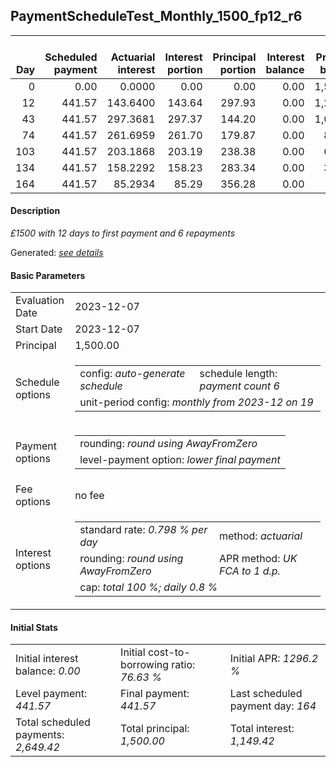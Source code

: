 <h2>PaymentScheduleTest_Monthly_1500_fp12_r6</h2>
<table>
    <thead style="vertical-align: bottom;">
        <th style="text-align: right;">Day</th>
        <th style="text-align: right;">Scheduled payment</th>
        <th style="text-align: right;">Actuarial interest</th>
        <th style="text-align: right;">Interest portion</th>
        <th style="text-align: right;">Principal portion</th>
        <th style="text-align: right;">Interest balance</th>
        <th style="text-align: right;">Principal balance</th>
        <th style="text-align: right;">Total actuarial interest</th>
        <th style="text-align: right;">Total interest</th>
        <th style="text-align: right;">Total principal</th>
    </thead>
    <tr style="text-align: right;">
        <td class="ci00">0</td>
        <td class="ci01" style="white-space: nowrap;">0.00</td>
        <td class="ci02">0.0000</td>
        <td class="ci03">0.00</td>
        <td class="ci04">0.00</td>
        <td class="ci05">0.00</td>
        <td class="ci06">1,500.00</td>
        <td class="ci07">0.0000</td>
        <td class="ci08">0.00</td>
        <td class="ci09">0.00</td>
    </tr>
    <tr style="text-align: right;">
        <td class="ci00">12</td>
        <td class="ci01" style="white-space: nowrap;">441.57</td>
        <td class="ci02">143.6400</td>
        <td class="ci03">143.64</td>
        <td class="ci04">297.93</td>
        <td class="ci05">0.00</td>
        <td class="ci06">1,202.07</td>
        <td class="ci07">143.6400</td>
        <td class="ci08">143.64</td>
        <td class="ci09">297.93</td>
    </tr>
    <tr style="text-align: right;">
        <td class="ci00">43</td>
        <td class="ci01" style="white-space: nowrap;">441.57</td>
        <td class="ci02">297.3681</td>
        <td class="ci03">297.37</td>
        <td class="ci04">144.20</td>
        <td class="ci05">0.00</td>
        <td class="ci06">1,057.87</td>
        <td class="ci07">441.0081</td>
        <td class="ci08">441.01</td>
        <td class="ci09">442.13</td>
    </tr>
    <tr style="text-align: right;">
        <td class="ci00">74</td>
        <td class="ci01" style="white-space: nowrap;">441.57</td>
        <td class="ci02">261.6959</td>
        <td class="ci03">261.70</td>
        <td class="ci04">179.87</td>
        <td class="ci05">0.00</td>
        <td class="ci06">878.00</td>
        <td class="ci07">702.7040</td>
        <td class="ci08">702.71</td>
        <td class="ci09">622.00</td>
    </tr>
    <tr style="text-align: right;">
        <td class="ci00">103</td>
        <td class="ci01" style="white-space: nowrap;">441.57</td>
        <td class="ci02">203.1868</td>
        <td class="ci03">203.19</td>
        <td class="ci04">238.38</td>
        <td class="ci05">0.00</td>
        <td class="ci06">639.62</td>
        <td class="ci07">905.8907</td>
        <td class="ci08">905.90</td>
        <td class="ci09">860.38</td>
    </tr>
    <tr style="text-align: right;">
        <td class="ci00">134</td>
        <td class="ci01" style="white-space: nowrap;">441.57</td>
        <td class="ci02">158.2292</td>
        <td class="ci03">158.23</td>
        <td class="ci04">283.34</td>
        <td class="ci05">0.00</td>
        <td class="ci06">356.28</td>
        <td class="ci07">1,064.1199</td>
        <td class="ci08">1,064.13</td>
        <td class="ci09">1,143.72</td>
    </tr>
    <tr style="text-align: right;">
        <td class="ci00">164</td>
        <td class="ci01" style="white-space: nowrap;">441.57</td>
        <td class="ci02">85.2934</td>
        <td class="ci03">85.29</td>
        <td class="ci04">356.28</td>
        <td class="ci05">0.00</td>
        <td class="ci06">0.00</td>
        <td class="ci07">1,149.4133</td>
        <td class="ci08">1,149.42</td>
        <td class="ci09">1,500.00</td>
    </tr>
</table>
<h4>Description</h4>
<p><i>£1500 with 12 days to first payment and 6 repayments</i></p>
<p>Generated: <i><a href="../GeneratedDate.html">see details</a></i></p>
<h4>Basic Parameters</h4>
<table>
    <tr>
        <td>Evaluation Date</td>
        <td>2023-12-07</td>
    </tr>
    <tr>
        <td>Start Date</td>
        <td>2023-12-07</td>
    </tr>
    <tr>
        <td>Principal</td>
        <td>1,500.00</td>
    </tr>
    <tr>
        <td>Schedule options</td>
        <td>
            <table>
                <tr>
                    <td>config: <i>auto-generate schedule</i></td>
                    <td>schedule length: <i><i>payment count</i> 6</i></td>
                </tr>
                <tr>
                    <td colspan="2" style="white-space: nowrap;">unit-period config: <i>monthly from 2023-12 on 19</i></td>
                </tr>
            </table>
        </td>
    </tr>
    <tr>
        <td>Payment options</td>
        <td>
            <table>
                <tr>
                    <td>rounding: <i>round using AwayFromZero</i></td>
                </tr>
                <tr>
                    <td>level-payment option: <i>lower&nbsp;final&nbsp;payment</i></td>
                </tr>
            </table>
        </td>
    </tr>
    <tr>
        <td>Fee options</td>
        <td>no fee
        </td>
    </tr>
    <tr>
        <td>Interest options</td>
        <td>
            <table>
                <tr>
                    <td>standard rate: <i>0.798 % per day</i></td>
                    <td>method: <i>actuarial</i></td>
                </tr>
                <tr>
                    <td>rounding: <i>round using AwayFromZero</i></td>
                    <td>APR method: <i>UK FCA to 1 d.p.</i></td>
                </tr>
                <tr>
                    <td colspan="2">cap: <i>total 100 %; daily 0.8 %</td>
                </tr>
            </table>
        </td>
    </tr>
</table>
<h4>Initial Stats</h4>
<table>
    <tr>
        <td>Initial interest balance: <i>0.00</i></td>
        <td>Initial cost-to-borrowing ratio: <i>76.63 %</i></td>
        <td>Initial APR: <i>1296.2 %</i></td>
    </tr>
    <tr>
        <td>Level payment: <i>441.57</i></td>
        <td>Final payment: <i>441.57</i></td>
        <td>Last scheduled payment day: <i>164</i></td>
    </tr>
    <tr>
        <td>Total scheduled payments: <i>2,649.42</i></td>
        <td>Total principal: <i>1,500.00</i></td>
        <td>Total interest: <i>1,149.42</i></td>
    </tr>
</table>